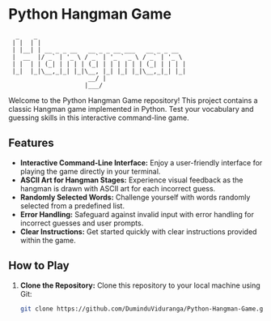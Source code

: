 # Python Hangman Game

```
  _    _                                         
 | |  | |                                        
 | |__| | __ _ _ __   __ _ _ __ ___   __ _ _ __  
 |  __  |/ _` | '_ \ / _` | '_ ` _ \ / _` | '_ \ 
 | |  | | (_| | | | | (_| | | | | | | (_| | | | |
 |_|  |_|\__,_|_| |_|\__, |_| |_| |_|\__,_|_| |_|
                      __/ |                      
                     |___/      
``` 

Welcome to the Python Hangman Game repository! This project contains a classic Hangman game implemented in Python. Test your vocabulary and guessing skills in this interactive command-line game.

## Features

- **Interactive Command-Line Interface:** Enjoy a user-friendly interface for playing the game directly in your terminal.
- **ASCII Art for Hangman Stages:** Experience visual feedback as the hangman is drawn with ASCII art for each incorrect guess.
- **Randomly Selected Words:** Challenge yourself with words randomly selected from a predefined list.
- **Error Handling:** Safeguard against invalid input with error handling for incorrect guesses and user prompts.
- **Clear Instructions:** Get started quickly with clear instructions provided within the game.

## How to Play

1. **Clone the Repository:** Clone this repository to your local machine using Git:
   ```bash
   git clone https://github.com/DuminduViduranga/Python-Hangman-Game.git
